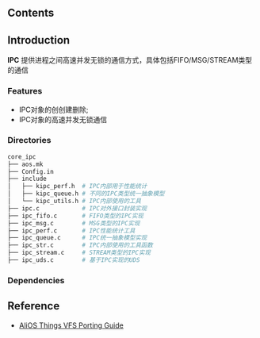 ## Contents

## Introduction
**IPC** 提供进程之间高速并发无锁的通信方式，具体包括FIFO/MSG/STREAM类型的通信

### Features
- IPC对象的创创建删除;
- IPC对象的高速并发无锁通信

### Directories

```sh
core_ipc
├── aos.mk
├── Config.in
├── include
│   ├── kipc_perf.h  # IPC内部用于性能统计
│   ├── kipc_queue.h # 不同的IPC类型统一抽象模型
│   └── kipc_utils.h # IPC内部使用的工具
├── ipc.c            # IPC对外接口封装实现
├── ipc_fifo.c       # FIFO类型的IPC实现
├── ipc_msg.c        # MSG类型的IPC实现
├── ipc_perf.c       # IPC性能统计工具
├── ipc_queue.c      # IPC统一抽象模型实现
├── ipc_str.c        # IPC内部使用的工具函数
├── ipc_stream.c     # STREAM类型的IPC实现
├── ipc_uds.c        # 基于IPC实现的UDS

```

### Dependencies

## Reference
- [AliOS Things VFS Porting Guide](https://github.com/alibaba/AliOS-Things/wiki/AliOS-Things-VFS-Porting-Guide)
